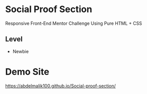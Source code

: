 # Social Proof Section

Responsive Front-End Mentor Challenge Using Pure HTML + CSS

## Level

- Newbie

# Demo Site
https://abdelmalik100.github.io/Social-proof-section/
